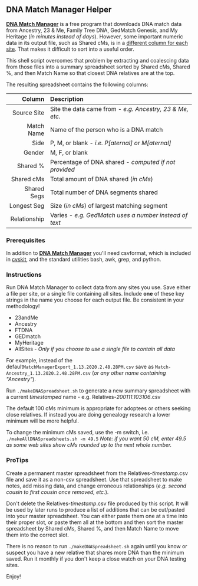 ## DNA Match Manager Helper

[**DNA Match Manager**](https://heirloomsoftware.com/dna-match-manager/) is a
free program that downloads DNA match data from Ancestry, 23 & Me, Family Tree
DNA, GedMatch Genesis, and My Heritage (*in minutes instead of days*). However,
some important numeric data in its output file, such as Shared cMs, is in a
[different column for each site](DNA_Match_Manager-FieldNames.md). That makes
it difficult to sort into a useful order.

This shell script overcomes that problem by extracting and coalescing data from
those files into a summary spreadsheet sorted by Shared cMs, Shared %, and then
Match Name so that closest DNA relatives are at the top.

The resulting spreadsheet contains the following columns:

| Column | Description |
|--------:|:-------------|
| Source Site | Site the data came from - *e.g. Ancestry, 23 & Me, etc.* |
| Match Name | Name of the person who is a DNA match |
| Side | P, M, or blank - *i.e. P[aternal] or M[aternal]* |
| Gender | M, F, or blank |
| Shared % | Percentage of DNA shared - *computed if not provided* |
| Shared cMs | Total amount of DNA shared (*in cMs*) |
| Shared Segs | Total number of DNA segments shared |
| Longest Seg | Size (*in cMs*) of largest matching segment |
| Relationship | Varies - *e.g. GedMatch uses a number instead of text* |


### Prerequisites

In addition to [**DNA Match
Manager**](https://heirloomsoftware.com/dna-match-manager/) you'll need
csvformat, which is included in [cvskit](http://csvkit.rtfd.org/), and the
standard utilities bash, awk, grep, and python.

### Instructions

Run DNA Match Manager to collect data from any sites you use. Save either a
file per site, or a single file containing all sites. Include **one** of these
key strings in the name you choose for each output file. Be consistent in your
methodology!

* 23andMe
* Ancestry
* FTDNA
* GEDmatch
* MyHeritage
* AllSites - *Only if you choose to use a single file to contain all data*

For example, instead of the default`MatchManagerExport_1.13.2020.2.48.28PM.csv`
save as `Match-Ancestry_1.13.2020.2.48.28PM.csv` (*or any other name containing
"Ancestry"*).

Run `./makeDNASpreadsheet.sh` to generate a new summary spreadsheet with a
current *timestamped* name - e.g. Relatives-*200111.103106*.csv

The default 100 cMs minimum is appropriate for adoptees or others seeking close
relatives. If instead you are doing genealogy research a lower minimum will be
more helpful. 

To change the minimum cMs saved, use the -m switch, i.e.
`./makeAllDNASpreadsheets.sh -m 49.5` *Note: if you want 50 cM, enter 49.5 as
some web sites show cMs rounded up to the next whole number.*

### ProTips

Create a permanent master spreadsheet from the Relatives-*timestamp*.csv file
and save it as a non-csv spreadsheet. Use that spreadsheet to make notes, add
missing data, and change erroneous relationships (*e.g. second cousin to first
cousin once removed, etc.*).

Don't delete the Relatives-*timestamp*.csv file produced by this script. It
will be used by later runs to produce a list of additions that can be
cut/pasted into your master spreadsheet. You can either paste them one at a
time into their proper slot, or paste them all at the bottom and then sort the
master spreadsheet by Shared cMs, Shared %, and then Match Name to move them
into the correct slot.

There is no reason to run `./makeDNASpreadsheet.sh` again until you know or
suspect you have a new relative that shares more DNA than the minimum saved.
Run it monthly if you don't keep a close watch on your DNA testing sites.

Enjoy!
